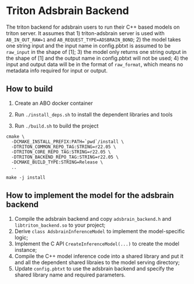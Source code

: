 # Triton Adsbrain Backend

The triton backend for adsbrain users to run their C++ based models on triton
server. It assumes that 1) triton-adsbrain server is used with `AB_IN_OUT_RAW=1`
and `AB_REQUEST_TYPE=ADSBRAIN_BOND`; 2) the model takes one string input and the
input name in config.pbtxt is assumed to be `raw_input` in the shape of [1]; 3) 
the model only returns one string output in the shape of [1] and the output name
in config.pbtxt will not be used; 4) the input and output data will be in the 
format of `raw_format`, which means no metadata info required for input or output.

## How to build
1. Create an ABO docker container

2. Run `./install_deps.sh` to install the dependent libraries and tools

3. Run `./build.sh` to build the project
```
cmake \
  -DCMAKE_INSTALL_PREFIX:PATH=`pwd`/install \
  -DTRITON_COMMON_REPO_TAG:STRING=r22.05 \
  -DTRITON_CORE_REPO_TAG:STRING=r22.05 \
  -DTRITON_BACKEND_REPO_TAG:STRING=r22.05 \
  -DCMAKE_BUILD_TYPE:STRING=Release \
  ..

make -j install
```

## How to implement the model for the adsbrain backend

1) Compile the adsbrain backend and copy `adsbrain_backend.h` and 
   `libtriton_backend.so` to your project;
2) Derive `class AdsbrainInferenceModel` to implement the model-specific logic;
3) Implement the C API `CreateInferenceModel(...)` to create the model instance;
4) Compile the C++ model inference code into a shared library and put it and all
   the dependent shared libraies to the model serving directory;
5) Update `config.pbtxt` to use the adsbrain backend and specify the shared
   library name and required parameters.
